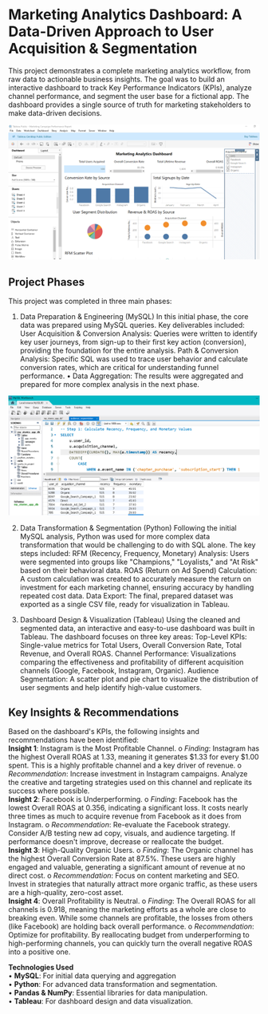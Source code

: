 # Marketing Analytics Dashboard: A Data-Driven Approach to User Acquisition & Segmentation
This project demonstrates a complete marketing analytics workflow, from raw data to actionable business insights. The goal was to build an interactive dashboard to track Key Performance Indicators (KPIs), analyze channel performance, and segment the user base for a fictional app. The dashboard provides a single source of truth for marketing stakeholders to make data-driven decisions.

![Tablueau Dashboard](scre/tabluescre.PNG)

## Project Phases

This project was completed in three main phases:
1. Data Preparation & Engineering (MySQL)
In this initial phase, the core data was prepared using MySQL queries. Key deliverables included:
	User Acquisition & Conversion Analysis: Queries were written to identify key user journeys, from sign-up to their first key action (conversion), providing the foundation for the entire analysis.
	Path & Conversion Analysis: Specific SQL was used to trace user behavior and calculate conversion rates, which are critical for understanding funnel performance.
•	Data Aggregation: The results were aggregated and prepared for more complex analysis in the next phase.

![MySQL](scre/scr_mysql.PNG)

2. Data Transformation & Segmentation (Python)
Following the initial MySQL analysis, Python was used for more complex data transformation that would be challenging to do with SQL alone. The key steps included:
	RFM (Recency, Frequency, Monetary) Analysis: Users were segmented into groups like "Champions," "Loyalists," and "At Risk" based on their behavioral data.
	ROAS (Return on Ad Spend) Calculation: A custom calculation was created to accurately measure the return on investment for each marketing channel, ensuring accuracy by handling repeated cost data.
	Data Export: The final, prepared dataset was exported as a single CSV file, ready for visualization in Tableau.

3. Dashboard Design & Visualization (Tableau)
Using the cleaned and segmented data, an interactive and easy-to-use dashboard was built in Tableau. The dashboard focuses on three key areas:
	Top-Level KPIs: Single-value metrics for Total Users, Overall Conversion Rate, Total Revenue, and Overall ROAS.
	Channel Performance: Visualizations comparing the effectiveness and profitability of different acquisition channels (Google, Facebook, Instagram, Organic).
	Audience Segmentation: A scatter plot and pie chart to visualize the distribution of user segments and help identify high-value customers.

## Key Insights & Recommendations

Based on the dashboard's KPIs, the following insights and recommendations have been identified:                                  
**Insight 1**: Instagram is the Most Profitable Channel.
    o	*Finding*: Instagram has the highest Overall ROAS at 1.33, meaning it generates $1.33 for every $1.00 spent. This is a highly profitable channel and a key driver of revenue.
    o	*Recommendation*: Increase investment in Instagram campaigns. Analyze the creative and targeting strategies used on this channel and replicate its success where possible.                                                                                  
**Insight 2**: Facebook is Underperforming.
    o	*Finding*: Facebook has the lowest Overall ROAS at 0.356, indicating a significant loss. It costs nearly three times as much to acquire revenue from Facebook as it does from Instagram.
    o	*Recommendation*: Re-evaluate the Facebook strategy. Consider A/B testing new ad copy, visuals, and audience targeting. If performance doesn't improve, decrease or reallocate the budget.                                                                 
**Insight 3**: High-Quality Organic Users.
    o	*Finding*: The Organic channel has the highest Overall Conversion Rate at 87.5%. These users are highly engaged and valuable, generating a significant amount of revenue at no direct cost.
    o	*Recommendation*: Focus on content marketing and SEO. Invest in strategies that naturally attract more organic traffic, as these users are a high-quality, zero-cost asset.                                                                                
**Insight 4**: Overall Profitability is Neutral.
    o	*Finding*: The Overall ROAS for all channels is 0.918, meaning the marketing efforts as a whole are close to breaking even. While some channels are profitable, the losses from others (like Facebook) are holding back overall performance.
    o	*Recommendation*: Optimize for profitability. By reallocating budget from underperforming to high-performing channels, you can quickly turn the overall negative ROAS into a positive one.

**Technologies Used**                                                                                                             
•	**MySQL**: For initial data querying and aggregation                                                                          
•	**Python**: For advanced data transformation and segmentation.                                                                
•	**Pandas & NumPy**: Essential libraries for data manipulation.                                                                
•	**Tableau**: For dashboard design and data visualization.                                                                     

